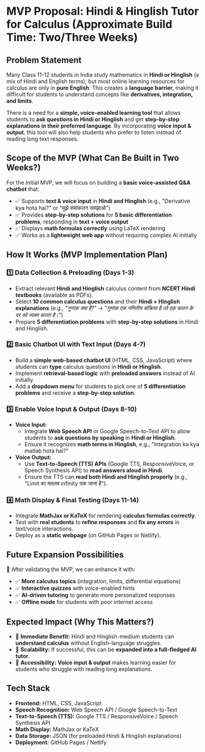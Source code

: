 # MVP Proposal: Hindi & Hinglish Tutor for Calculus (Approximate Build Time: Two/Three Weeks)

## Problem Statement

Many Class 11-12 students in India study mathematics in **Hindi or Hinglish** (a mix of Hindi and English terms), but most online learning resources for calculus are only in **pure English**. This creates a **language barrier**, making it difficult for students to understand concepts like **derivatives, integration, and limits**.

There is a need for a **simple, voice-enabled learning tool** that allows students to **ask questions in Hindi or Hinglish** and get **step-by-step explanations in their preferred language**. By incorporating **voice input & output**, this tool will also help students who prefer to listen instead of reading long text responses.

## Scope of the MVP (What Can Be Built in Two Weeks?)

For the initial MVP, we will focus on building a **basic voice-assisted Q&A chatbot** that:
- ✅ Supports **text & voice input** in **Hindi and Hinglish** (e.g., "Derivative kya hota hai?" or "मुझे समाकलन समझाओ")
- ✅ Provides **step-by-step solutions** for **5 basic differentiation problems**, responding in **text + voice output**
- ✅ Displays **math formulas correctly** using LaTeX rendering
- ✅ Works as a **lightweight web app** without requiring complex AI initially

## How It Works (MVP Implementation Plan)

### 1️⃣ Data Collection & Preloading (Days 1-3)
* Extract relevant **Hindi and Hinglish** calculus content from **NCERT Hindi textbooks** (available as PDFs).
* Select **10 common calculus questions** and their **Hindi + Hinglish explanations** (e.g., *"गुणांक क्या है?"* → *"गुणांक एक गणितीय संक्रिया है जो एक फलन के दर को व्यक्त करता है।"*)
* Prepare **5 differentiation problems** with **step-by-step solutions** in Hindi and Hinglish.

### 2️⃣ Basic Chatbot UI with Text Input (Days 4-7)
* Build a **simple web-based chatbot UI** (HTML, CSS, JavaScript) where students can **type** calculus questions in **Hindi or Hinglish**.
* Implement **retrieval-based logic** with **preloaded answers** instead of AI initially.
* Add a **dropdown menu** for students to pick one of **5 differentiation problems** and receive a **step-by-step solution**.

### 3️⃣ Enable Voice Input & Output (Days 8-10)
* **Voice Input:**
   * Integrate **Web Speech API** or Google Speech-to-Text API to allow students to **ask questions by speaking** in **Hindi or Hinglish**.
   * Ensure it recognizes **math terms in Hinglish**, e.g., "Integration ka kya matlab hota hai?"
* **Voice Output:**
   * Use **Text-to-Speech (TTS) APIs** (Google TTS, ResponsiveVoice, or Speech Synthesis API) to **read answers aloud in Hindi**.
   * Ensure the TTS can **read both Hindi and Hinglish properly** (e.g., "Limit का मतलब infinity तक जाना है").

### 4️⃣ Math Display & Final Testing (Days 11-14)
* Integrate **MathJax or KaTeX** for rendering **calculus formulas correctly**.
* Test with **real students** to **refine responses** and **fix any errors** in text/voice interactions.
* Deploy as a **static webpage** (on GitHub Pages or Netlify).

## Future Expansion Possibilities

🚀 After validating the MVP, we can enhance it with:
- ✅ **More calculus topics** (integration, limits, differential equations)
- ✅ **Interactive quizzes** with voice-enabled hints
- ✅ **AI-driven tutoring** to generate more personalized responses
- ✅ **Offline mode** for students with poor internet access

## Expected Impact (Why This Matters?)

- 📌 **Immediate Benefit:** Hindi and Hinglish-medium students can **understand calculus** without English-language struggles.
- 📌 **Scalability:** If successful, this can be **expanded into a full-fledged AI tutor**.
- 📌 **Accessibility:** **Voice input & output** makes learning easier for students who struggle with reading long explanations.

## Tech Stack

* **Frontend:** HTML, CSS, JavaScript
* **Speech Recognition:** Web Speech API / Google Speech-to-Text
* **Text-to-Speech (TTS):** Google TTS / ResponsiveVoice / Speech Synthesis API
* **Math Display:** MathJax or KaTeX
* **Data Storage:** JSON (for preloaded Hindi & Hinglish explanations)
* **Deployment:** GitHub Pages / Netlify
